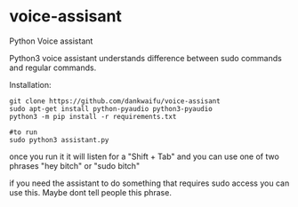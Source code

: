 # voice-assisant
Python Voice assistant

Python3 voice assistant understands difference between sudo commands and regular commands. 

Installation:
```
git clone https://github.com/dankwaifu/voice-assisant
sudo apt-get install python-pyaudio python3-pyaudio
python3 -m pip install -r requirements.txt

#to run
sudo python3 assistant.py
```

once you run it it will listen for a "Shift + Tab" and you can use one of two phrases
"hey bitch"
or "sudo bitch"

if you need the assistant to do something that requires sudo access you can use this. Maybe dont tell people this phrase.




